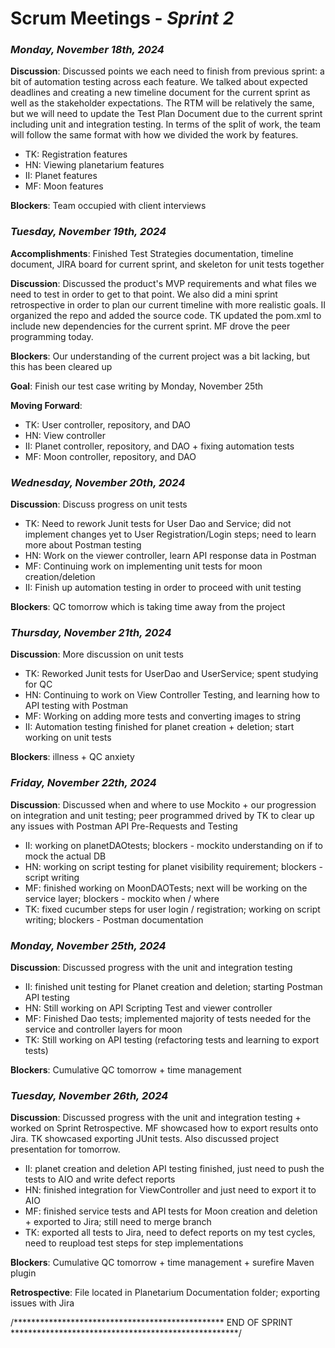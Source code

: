 # Scrum Meetings - *Sprint 2*

### *Monday, November 18th, 2024*

**Discussion**: Discussed points we each need to finish from previous sprint: a bit of automation testing across each feature.
We talked about expected deadlines and creating a new timeline document for the current sprint as well as the stakeholder expectations.
The RTM will be relatively the same, but we will need to update the Test Plan Document due to the current sprint including
unit and integration testing. In terms of the split of work, the team will follow the same format with how we divided the
work by features.

- TK: Registration features
- HN: Viewing planetarium features
- II: Planet features
- MF: Moon features

**Blockers**: Team occupied with client interviews

### *Tuesday, November 19th, 2024*

**Accomplishments**: Finished Test Strategies documentation, timeline document, JIRA board for current sprint, and skeleton 
for unit tests together

**Discussion**: Discussed the product's MVP requirements and what files we need to test in order to get to that point. We also 
did a mini sprint retrospective in order to plan our current timeline with more realistic goals. II organized the repo 
and added the source code. TK updated the pom.xml to include new dependencies for the current sprint. MF drove the peer programming today.

**Blockers**: Our understanding of the current project was a bit lacking, but this has been cleared up

**Goal**: Finish our test case writing by Monday, November 25th

**Moving Forward**:
- TK: User controller, repository, and DAO
- HN: View controller
- II: Planet controller, repository, and DAO + fixing automation tests
- MF: Moon controller, repository, and DAO

### *Wednesday, November 20th, 2024*
**Discussion**: Discuss progress on unit tests
- TK: Need to rework Junit tests for User Dao and Service; 
did not implement changes yet to User Registration/Login steps; need to learn more about Postman testing
- HN: Work on the viewer controller, learn API response data in Postman
- MF: Continuing work on implementing unit tests for moon creation/deletion
- II: Finish up automation testing in order to proceed with unit testing

**Blockers**: QC tomorrow which is taking time away from the project

### *Thursday, November 21th, 2024*
**Discussion**: More discussion on unit tests
- TK: Reworked Junit tests for UserDao and UserService; spent studying for QC
- HN: Continuing to work on View Controller Testing, and learning how to API testing with Postman
- MF: Working on adding more tests and converting images to string
- II: Automation testing finished for planet creation + deletion; start working on unit tests

**Blockers**: illness + QC anxiety

### *Friday, November 22th, 2024*
**Discussion**: Discussed when and where to use Mockito + our progression on integration and unit testing; peer programmed
drived by TK to clear up any issues with Postman API Pre-Requests and Testing

- II: working on planetDAOtests; blockers - mockito understanding on if to mock the actual DB
- HN: working on script testing for planet visibility requirement; blockers - script writing
- MF: finished working on MoonDAOTests; next will be working on the service layer; blockers - mockito when / where
- TK: fixed cucumber steps for user login / registration; working on script writing; blockers - Postman documentation

### *Monday, November 25th, 2024*
**Discussion**: Discussed progress with the unit and integration testing

- II: finished unit testing for Planet creation and deletion; starting Postman API testing
- HN: Still working on API Scripting Test and viewer controller
- MF: Finished Dao tests; implemented majority of tests needed for the service and controller layers for moon
- TK: Still working on API testing (refactoring tests and learning to export tests)

**Blockers**: Cumulative QC tomorrow + time management

### *Tuesday, November 26th, 2024*
**Discussion**: Discussed progress with the unit and integration testing + worked on Sprint Retrospective. MF showcased how to
export results onto Jira. TK showcased exporting JUnit tests. Also discussed project presentation for tomorrow.

- II: planet creation and deletion API testing finished, just need to push the tests to AIO and write defect reports
- HN: finished integration for ViewController and just need to export it to AIO
- MF: finished service tests and API tests for Moon creation and deletion + exported to Jira; still need to merge branch
- TK: exported all tests to Jira, need to defect reports on my test cycles, need to reupload test steps for step implementations

**Blockers**: Cumulative QC tomorrow + time management + surefire Maven plugin

**Retrospective**: File located in Planetarium Documentation folder; exporting issues with Jira

/************************************************ END OF SPRINT ****************************************************/